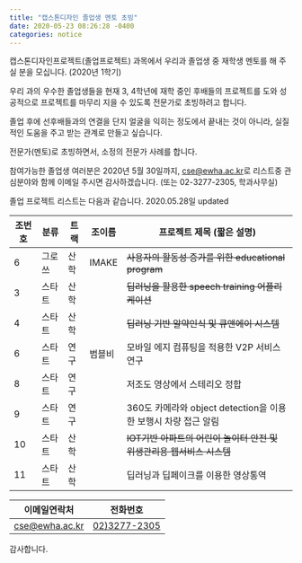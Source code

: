```yaml
---
title: "캡스톤디자인 졸업생 멘토 초빙" 
date: 2020-05-23 08:26:28 -0400
categories: notice
---
```


캡스톤디자인프로젝트(졸업프로젝트) 과목에서 우리과 졸업생 중 재학생 멘토를 해 주실 분을 모십니다. (2020년 1학기)

우리 과의 우수한 졸업생들을 현재 3, 4학년에 재학 중인 후배들의 프로젝트를 도와 성공적으로 프로젝트를 마무리 지을 수 있도록 전문가로 초빙하려고 합니다. 

졸업 후에 선후배들과의 연결을 단지 얼굴을 익히는 정도에서 끝내는 것이 아니라, 실질적인 도움을 주고 받는 관계로 만들고 싶습니다. 

전문가(멘토)로 초빙하면서, 소정의 전문가 사례를 합니다. 

참여가능한 졸업생 여러분은 
2020년 5월 30일까지, 
<a href="mailto:cse@ewha.ac.kr?Subject='(졸업생멘토신청)'">cse@ewha.ac.kr</a>로 리스트중 관심분야와 함께 이메일 주시면 감사하겠습니다.
(또는 02-3277-2305, 학과사무실)

졸업 프로젝트 리스트는 다음과 같습니다. 
2020.05.28일 updated

| 조번호 | 분류  | 트랙 | 조이름   | 프로젝트 제목 (짧은 설명)                                         |
| --- | --- | -- | ----- | ------------------------------------------------------- |
| 6   | 그로쓰 | 산학 | IMAKE | <strike>사용자의 활동성 증가를 위한 educational program     </strike>                |
| 3   | 스타트 | 산학 |       | <strike>딥러닝을 활용한 speech training 어플리케이션  </strike>                       |
| 4   | 스타트 | 산학 |       | <strike>딥러닝 기반 알약인식 및 큐앤에이 시스템 </strike>                                 |
| 6   | 스타트 | 연구 | 범블비   | 모바일 에지 컴퓨팅을 적용한 V2P 서비스 연구                              |
| 8   | 스타트 | 연구 |       | 저조도 영상에서 스테리오 정합                                        |
| 9   | 스타트 | 연구 |       | 360도 카메라와 object detection을 이용한 보행시 차량 접근 알림 |
| 10  | 스타트 | 산학 |       | <strike>IOT기반 아파트의 어린이 놀이터 안전 및 위생관리용 웹서비스 시스템 </strike>                 |
| 11  | 스타트 | 산학 |       | 딥러닝과 딥페이크를 이용한 영상통역                                     |


| 이메일연락처 | 전화번호 |
|--------|--------|
| <a href="mailto:cse@ewha.ac.kr?Subject='(졸업생멘토신청)'">cse@ewha.ac.kr</a>|<a href='tel:02-3277-2305'>02)3277-2305</a>     |


감사합니다. 